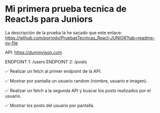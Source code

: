 # Mi primera prueba tecnica de ReactJs para Juniors

La descripción de la prueba la he sacado que este enlace: https://github.com/porrodv/PruebasTecnicas_React-JUNIOR?tab=readme-ov-file 

API: https://dummyjson.com

ENDPOINT 1: /users ENDPOINT 2: /posts 

✅ Realizar un fetch al primer endpoint de la API.

✅ Mostrar por pantalla un usuario random (nombre, usuario e imagen).

✅ Realizar un fetch a la segunda API y buscar los posts realizados por el usuario.

✅ Mostrar los posts del usuario por pantalla.